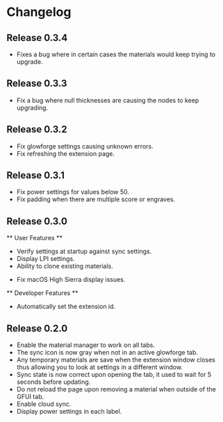 # Changelog

## Release 0.3.4

* Fixes a bug where in certain cases the materials would keep trying to upgrade.

## Release 0.3.3

* Fix a bug where null thicknesses are causing the nodes to keep upgrading.

## Release 0.3.2

* Fix glowforge settings causing unknown errors.
* Fix refreshing the extension page.

## Release 0.3.1

* Fix power settings for values below 50.
* Fix padding when there are multiple score or engraves.

## Release 0.3.0

** User Features **

* Verify settings at startup against sync settings.
* Display LPI settings.
* Ability to clone existing materials.
- Fix macOS High Sierra display issues.

** Developer Features **

* Automatically set the extension id.

## Release 0.2.0

* Enable the material manager to work on all tabs.
* The sync icon is now gray when not in an active glowforge tab.
* Any temporary materials are save when the extension window closes thus allowing you to look at settings in a different window.
* Sync state is now correct upon opening the tab, it used to wait for 5 seconds before updating.
* Do not reload the page upon removing a material when outside of the GFUI tab.
* Enable cloud sync.
* Display power settings in each label.

